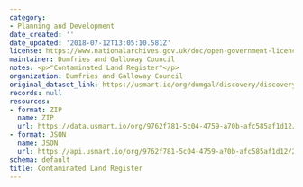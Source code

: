 ```yaml
---
category:
- Planning and Development
date_created: ''
date_updated: '2018-07-12T13:05:10.581Z'
license: https://www.nationalarchives.gov.uk/doc/open-government-licence/version/3/
maintainer: Dumfries and Galloway Council
notes: <p>"Contaminated Land Register"</p>
organization: Dumfries and Galloway Council
original_dataset_link: https://usmart.io/org/dumgal/discovery/discovery-view-detail/b05ebc9e-e5b6-4a18-bcb7-c3c316ec20cb
records: null
resources:
- format: ZIP
  name: ZIP
  url: https://data.usmart.io/org/9762f781-5c04-4759-a70b-afc585af1d12/resource?resourceGUID=e9b516c9-2ccd-4da5-96b8-d3c252418a15
- format: JSON
  name: JSON
  url: https://api.usmart.io/org/9762f781-5c04-4759-a70b-afc585af1d12/2f44f5af-a48f-4e4f-8387-799c130da2df/1/urql
schema: default
title: Contaminated Land Register
---
```

